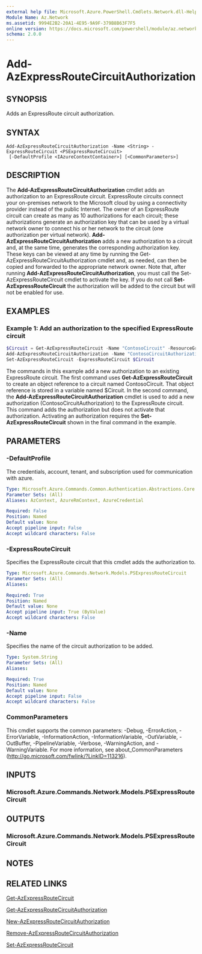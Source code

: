 ```yaml
---
external help file: Microsoft.Azure.PowerShell.Cmdlets.Network.dll-Help.xml
Module Name: Az.Network
ms.assetid: 9994E2B2-20A1-4E95-9A9F-379B8B63F7F5
online version: https://docs.microsoft.com/powershell/module/az.network/add-azexpressroutecircuitauthorization
schema: 2.0.0
---
```


# Add-AzExpressRouteCircuitAuthorization

## SYNOPSIS
Adds an ExpressRoute circuit authorization.

## SYNTAX

```
Add-AzExpressRouteCircuitAuthorization -Name <String> -ExpressRouteCircuit <PSExpressRouteCircuit>
 [-DefaultProfile <IAzureContextContainer>] [<CommonParameters>]
```

## DESCRIPTION
The **Add-AzExpressRouteCircuitAuthorization** cmdlet adds an authorization to an ExpressRoute
circuit. ExpressRoute circuits connect your on-premises network to the Microsoft cloud by using a
connectivity provider instead of the public Internet. The owner of an ExpressRoute circuit can
create as many as 10 authorizations for each circuit; these authorizations generate an
authorization key that can be used by a virtual network owner to connect his or her network to the
circuit (one authorization per virtual network). **Add-AzExpressRouteCircuitAuthorization**
adds a new authorization to a circuit and, at the same time, generates the corresponding
authorization key. These keys can be viewed at any time by running the
Get-AzExpressRouteCircuitAuthorization cmdlet and, as needed, can then be copied and forwarded
to the appropriate network owner.
Note that, after running **Add-AzExpressRouteCircuitAuthorization**, you must call the
Set-AzExpressRouteCircuit cmdlet to activate the key. If you do not call
**Set-AzExpressRouteCircuit** the authorization will be added to the circuit but will not be
enabled for use.

## EXAMPLES

### Example 1: Add an authorization to the specified ExpressRoute circuit
```powershell
$Circuit = Get-AzExpressRouteCircuit -Name "ContosoCircuit" -ResourceGroupName "ContosoResourceGroup"
Add-AzExpressRouteCircuitAuthorization -Name "ContosoCircuitAuthorization" -ExpressRouteCircuit $Circuit
Set-AzExpressRouteCircuit -ExpressRouteCircuit $Circuit
```

The commands in this example add a new authorization to an existing ExpressRoute circuit. The first
command uses **Get-AzExpressRouteCircuit** to create an object reference to a circuit named
ContosoCircuit. That object reference is stored in a variable named $Circuit.
In the second command, the **Add-AzExpressRouteCircuitAuthorization** cmdlet is used to add a
new authorization (ContosoCircuitAuthorization) to the ExpressRoute circuit. This command adds the
authorization but does not activate that authorization. Activating an authorization requires the
**Set-AzExpressRouteCircuit** shown in the final command in the example.

## PARAMETERS

### -DefaultProfile
The credentials, account, tenant, and subscription used for communication with azure.

```yaml
Type: Microsoft.Azure.Commands.Common.Authentication.Abstractions.Core.IAzureContextContainer
Parameter Sets: (All)
Aliases: AzContext, AzureRmContext, AzureCredential

Required: False
Position: Named
Default value: None
Accept pipeline input: False
Accept wildcard characters: False
```

### -ExpressRouteCircuit
Specifies the ExpressRoute circuit that this cmdlet adds the authorization to.

```yaml
Type: Microsoft.Azure.Commands.Network.Models.PSExpressRouteCircuit
Parameter Sets: (All)
Aliases:

Required: True
Position: Named
Default value: None
Accept pipeline input: True (ByValue)
Accept wildcard characters: False
```

### -Name
Specifies the name of the circuit authorization to be added.

```yaml
Type: System.String
Parameter Sets: (All)
Aliases:

Required: True
Position: Named
Default value: None
Accept pipeline input: False
Accept wildcard characters: False
```

### CommonParameters
This cmdlet supports the common parameters: -Debug, -ErrorAction, -ErrorVariable, -InformationAction, -InformationVariable, -OutVariable, -OutBuffer, -PipelineVariable, -Verbose, -WarningAction, and -WarningVariable. For more information, see about_CommonParameters (http://go.microsoft.com/fwlink/?LinkID=113216).

## INPUTS

### Microsoft.Azure.Commands.Network.Models.PSExpressRouteCircuit

## OUTPUTS

### Microsoft.Azure.Commands.Network.Models.PSExpressRouteCircuit

## NOTES

## RELATED LINKS

[Get-AzExpressRouteCircuit](./Get-AzExpressRouteCircuit.md)

[Get-AzExpressRouteCircuitAuthorization](./Get-AzExpressRouteCircuitAuthorization.md)

[New-AzExpressRouteCircuitAuthorization](./New-AzExpressRouteCircuitAuthorization.md)

[Remove-AzExpressRouteCircuitAuthorization](./Remove-AzExpressRouteCircuitAuthorization.md)

[Set-AzExpressRouteCircuit](./Set-AzExpressRouteCircuit.md)

